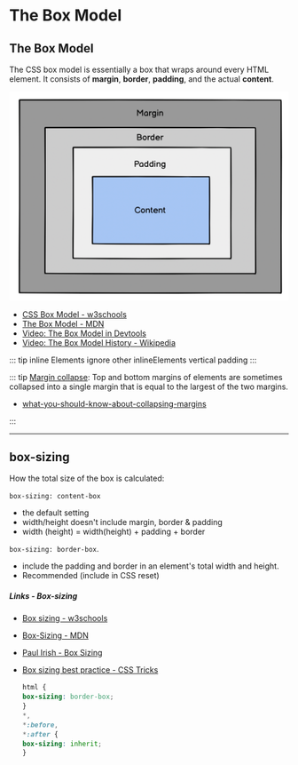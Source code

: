 
# The Box Model

## The Box Model

The CSS box model is essentially a box that wraps around every HTML element. It consists of **margin**, **border**, **padding**, and the actual **content**.<br>

<img src="./assets/CSS boxmodel2.png" alt="image-20220111093829073" style="zoom:50%;" />

- [CSS Box Model - w3schools](https://www.w3schools.com/css/css_boxmodel.asp)
- [The Box Model - MDN](https://developer.mozilla.org/en-US/docs/Learn/CSS/Building_blocks/The_box_model)
- [Video: The Box Model in Devtools](https://www.codecademy.com/courses/learn-css/videos/the-box-model-in-devtools)
- [Video: The Box Model History - Wikipedia](https://en.wikipedia.org/wiki/CSS_box_model#Background)

::: tip
inline Elements ignore other inlineElements vertical padding
:::



::: tip
[Margin collapse](https://www.w3schools.com/css/css_margin_collapse.asp): Top and bottom margins of elements are sometimes collapsed into a single margin that is equal to the largest of the two margins. 

- [what-you-should-know-about-collapsing-margins](https://css-tricks.com/what-you-should-know-about-collapsing-margins/)

:::

------

## box-sizing

How the total size of the box is calculated:

`box-sizing: content-box` 

- the default setting
- width/height doesn't include margin, border & padding 
- width (height) = width(height) + padding + border

`box-sizing: border-box`. 

- include the padding and border in an element's total width and height. 
- Recommended (include in CSS reset)

##### Links - Box-sizing


- [Box sizing - w3schools](https://www.w3schools.com/css/css3_box-sizing.asp)

- [Box-Sizing - MDN](https://developer.mozilla.org/en-US/docs/Web/CSS/box-sizing)

- [Paul Irish - Box Sizing](https://www.paulirish.com/2012/box-sizing-border-box-ftw/)

- [Box sizing best practice - CSS Tricks](https://css-tricks.com/inheriting-box-sizing-probably-slightly-better-best-practice/)

  ```css
  html {
  box-sizing: border-box;
  }
  *,
  *:before,
  *:after {
  box-sizing: inherit;
  }
  ```

